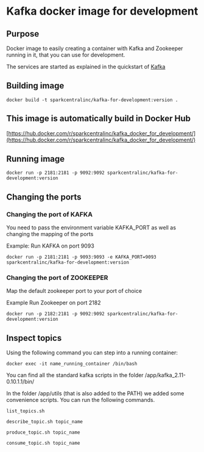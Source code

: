 # Kafka docker image for development
## Purpose
Docker image to easily creating a container with Kafka and Zookeeper running in it, that you can use for development.

The services are started as explained in the quickstart of [Kafka](https://kafka.apache.org/quickstart)

## Building image
```
docker build -t sparkcentralinc/kafka-for-development:version .
```

## This image is automatically build in Docker Hub 
[https://hub.docker.com/r/sparkcentralinc/kafka_docker_for_development/](https://hub.docker.com/r/sparkcentralinc/kafka_docker_for_development/)

## Running image
```
docker run -p 2181:2181 -p 9092:9092 sparkcentralinc/kafka-for-development:version
```

## Changing the ports
### Changing the port of KAFKA
You need to pass the environment variable KAFKA_PORT as well as changing the mapping of the ports

Example:
Run KAFKA on port 9093
```
docker run -p 2181:2181 -p 9093:9093 -e KAFKA_PORT=9093 sparkcentralinc/kafka-for-development:version
```
### Changing the port of ZOOKEEPER
Map the default zookeeper port to your port of choice

Example
Run Zookeeper on port 2182
```
docker run -p 2182:2181 -p 9092:9092 sparkcentralinc/kafka-for-development:version
```

## Inspect topics
Using the following command you can step into a running container:
```
docker exec -it name_running_container /bin/bash
```
You can find all the standard kafka scripts in the folder /app/kafka_2.11-0.10.1.1/bin/

In the folder /app/utils (that is also added to the PATH) we added some convenience scripts. You can run the following commands.
```
list_topics.sh
```
```
describe_topic.sh topic_name
```
```
produce_topic.sh topic_name
```
```
consume_topic.sh topic_name
```
